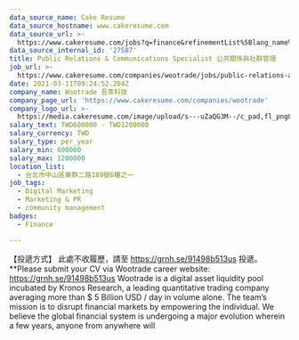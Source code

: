 ```yaml
---
data_source_name: Cake Resume
data_source_hostname: www.cakeresume.com
data_source_url: >-
  https://www.cakeresume.com/jobs?q=finance&refinementList%5Blang_name%5D%5B0%5D=English&refinementList%5Bsalary_type%5D=per_year&range%5Bsalary_range%5D%5Bmin%5D=1000000&page=3
data_source_internal_id: '27587'
title: Public Relations & Communications Specialist 公共關係與社群管理
job_url: >-
  https://www.cakeresume.com/companies/wootrade/jobs/public-relations-amp-communications-specialist
date: 2021-03-11T09:24:52.204Z
company_name: Wootrade 吾萃科技
company_page_url: 'https://www.cakeresume.com/companies/wootrade'
company_logo_url: >-
  https://media.cakeresume.com/image/upload/s---uZaQG3M--/c_pad,fl_png8,h_200,w_200/v1615432018/ftsch3zk4opn114tprsd.png
salary_text: TWD600000 - TWD1200000
salary_currency: TWD
salary_type: per_year
salary_min: 600000
salary_max: 1200000
location_list:
  - 台北市中山區樂群二路189號6樓之一
job_tags:
  - Digital Marketing
  - Marketing & PR
  - community management
badges:
  - Finance

---
```


【投遞方式】 此處不收履歷，請至 https://grnh.se/91498b513us 投遞。 **Please submit your CV via Wootrade career website: https://grnh.se/91498b513us Wootrade is a digital asset liquidity pool incubated by Kronos Research, a leading quantitative trading company averaging more than $ 5 Billion USD / day in volume alone. The team’s mission is to disrupt financial markets by empowering the individual. We believe the global financial system is undergoing a major evolution wherein a few years, anyone from anywhere will 
